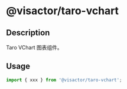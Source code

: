 # @visactor/taro-vchart

## Description

Taro VChart 图表组件。

## Usage

```typescript
import { xxx } from '@visactor/taro-vchart';
```
